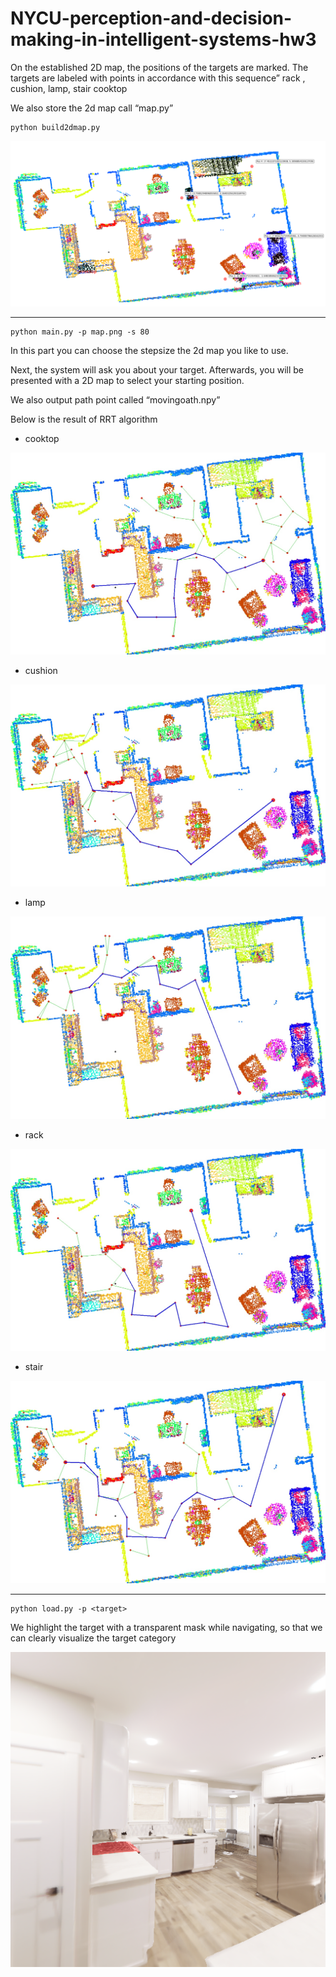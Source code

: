 # NYCU-perception-and-decision-making-in-intelligent-systems-hw3

On the established 2D map, the positions of the targets are marked. The targets are labeled with points in accordance with this sequence” rack , cushion, lamp, stair cooktop 

We also store the 2d map call “map.py”

```
python build2dmap.py
```

![Screenshot from 2023-11-30 00-36-35.png](https://github.com/randy2332/NYCU-perception-and-decision-making-in-intelligent-systems-hw3/blob/main/videoandpicture/map.png)

---

```
python main.py -p map.png -s 80
```

In this part you can choose the stepsize the 2d map you like to use.

Next, the system will ask you about your target. Afterwards, you will be presented with a 2D map to select your starting position.

We also output path point called “movingoath.npy”

Below is the result of RRT algorithm

- cooktop

![cooktop.jpg](https://github.com/randy2332/NYCU-perception-and-decision-making-in-intelligent-systems-hw3/blob/main/videoandpicture/cooktop.jpg)

- cushion

![cushion.jpg](https://github.com/randy2332/NYCU-perception-and-decision-making-in-intelligent-systems-hw3/blob/main/videoandpicture/cushion.jpg)

- lamp

![lamp.jpg](https://github.com/randy2332/NYCU-perception-and-decision-making-in-intelligent-systems-hw3/blob/main/videoandpicture/lamp.jpg)

- rack

![rack.jpg](https://github.com/randy2332/NYCU-perception-and-decision-making-in-intelligent-systems-hw3/blob/main/videoandpicture/rack.jpg)

- stair

![stair.jpg](https://github.com/randy2332/NYCU-perception-and-decision-making-in-intelligent-systems-hw3/blob/main/videoandpicture/stair.jpg)

---

```
python load.py -p <target>
```

We highlight the target with a transparent mask while navigating, so that we can clearly visualize the target category

![686.png](https://github.com/randy2332/NYCU-perception-and-decision-making-in-intelligent-systems-hw3/blob/main/videoandpicture/686.png)
